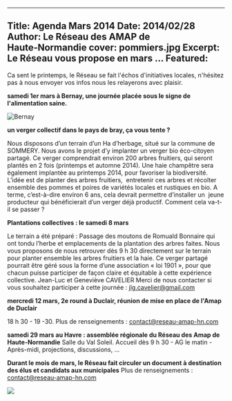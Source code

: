 ---
Title: Agenda Mars 2014 
Date: 2014/02/28
Author: Le Réseau des AMAP de Haute&#x2011;Normandie
cover: pommiers.jpg
Excerpt: Le Réseau vous propose en mars ...
Featured:
----
Ca sent le printemps, le Réseau se fait l'échos d'initiatives locales, n'hésitez pas à nous envoyer vos infos nous les relayerons avec plaisir.

**samedi 1er mars à Bernay, une journée placée sous le signe de l'alimentation saine.**

![Bernay]({{media_url}}bernay1ermars.jpg)


**un verger collectif dans le pays de bray, ça vous tente ?**
 
Nous disposons d’un terrain d’un Ha d’herbage, situé sur la commune de SOMMERY. 
Nous avons le projet d’y implanter un verger bio éco-citoyen partagé. Ce verger comprendrait environ 200 arbres fruitiers, qui seront plantés en 2 fois (printemps et automne 2014). Une haie champêtre sera également implantée au printemps 2014, pour favoriser la biodiversité.
L’idée est de planter des arbres fruitiers,  entretenir ces arbres et récolter ensemble des pommes et poires de variétés locales et rustiques en bio.  A terme, c’est-à-dire environ 6 ans, cela devrait permettre d’installer un  jeune producteur qui bénéficierait d’un verger déjà productif.
Comment cela va-t-il se passer ?

**Plantations collectives : le samedi 8 mars**

Le terrain a été préparé : Passage des moutons de Romuald Bonnaire qui ont tondu l’herbe et emplacements de la plantation des arbres faites.
Nous vous proposons de nous retrouver dès 9 h 30 directement sur le terrain pour planter ensemble les arbres fruitiers et la haie.
Ce verger partagé pourrait être géré sous la forme d’une association « loi 1901 », pour que chacun puisse participer de façon claire et équitable à cette expérience collective. Jean-Luc et  Geneviève CAVELIER
Merci de nous contacter si vous souhaitez participer à cette journée : jlg.cavelier@gmail.com

**mercredi 12 mars, 2e round à Duclair, réunion de mise en place de l'Amap de Duclair** 

18 h 30 - 19 -30. Plus de renseignements : contact@reseau-amap-hn.com

**samedi 29 mars au Havre : assemblée régionale du Réseau des Amap de Haute-Normandie** 
Salle du Val Soleil. Accueil dès 9 h 30 - AG le matin - Après-midi, projections, discussions, ...

**Durant le mois de mars, le Réseau fait circuler un document à destination des élus et candidats aux municipales**
Plus de renseignements : contact@reseau-amap-hn.com

[![]({{media_url}}doc-pour-élus.gif)]({{media_url}}doc-pour-élus.gif)
